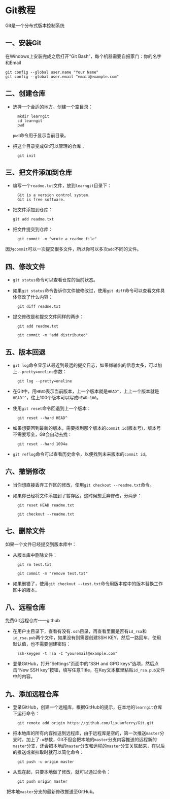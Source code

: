# Git教程

Git是一个分布式版本控制系统

## 一、安装Git

在Windows上安装完成之后打开“Git Bash”，每个机器需要自报家门：你的名字和Email

	git config --global user.name "Your Name"
	git config --global user.email "email@example.com"

## 二、创建仓库

- 选择一个合适的地方，创建一个空目录：

        mkdir learngit
        cd learngit
        pwd

    `pwd`命令用于显示当前目录。

- 把这个目录变成Git可以管理的仓库：

        git init

## 三、把文件添加到仓库

- 编写一个`readme.txt`文件，放到`learngit`目录下：

        Git is a version control system.
        Git is free software.
- 把文件添加到仓库：

    ```
    git add readme.txt
    ```

- 把文件提交到仓库：

        git commit -m "wrote a readme file"

因为`commit`可以一次提交很多文件，所以你可以多次`add`不同的文件。

## 四、修改文件

- `git status`命令可以查看仓库的当前状态。
- 如果`git status`命令告诉你文件被修改过，使用`git diff`命令可以查看文件具体修改了什么内容：

        git diff readme.txt

- 提交修改是和提交文件同样的两步：

        git add readme.txt
        
        git commit -m "add distributed"

## 五、版本回退

- `git log`命令显示从最近到最远的提交日志，如果嫌输出的信息太多，可以加上`--pretty=oneline`参数：

        git log --pretty=oneline

- 在Git中，用`HEAD`表示当前版本，上一个版本就是`HEAD^`，上上一个版本就是`HEAD^^`，往上100个版本可以写成`HEAD~100`。

- 使用`git reset`命令回退到上一个版本：

        git reset --hard HEAD^

- 如果想要回到最新的版本，需要找到那个版本的`commit id`(版本号)，版本号不需要写全，Git会自动去找：

        git reset --hard 1094a

- `git reflog`命令可以查看历史命令，以便找到未来版本的`commit id`。

## 六、撤销修改

- 当你想直接丢弃工作区的修改，使用`git checkout --readme.txt`命令。
- 如果你已经将文件添加到了暂存区，这时候想丢弃修改，分两步：

        git reset HEAD readme.txt
        
        git checkout --readme.txt

## 七、删除文件

如果一个文件已经提交到版本库中：

- 从版本库中删除文件：

        git rm test.txt
        
        git commit -m "remove test.txt"

- 如果删错了，使用`git checkout --test.txt`命令用版本库中的版本替换工作区中的版本。

## 八、远程仓库

免费Git远程仓库——github

- 在用户主目录下，查看有没有`.ssh`目录，再查看里面是否有`id_rsa`和`id_rsa.pub`两个文件，如果没有则需要创建SSH KEY，然后一路回车，使用默认值，也不需要创建密码：

        ssh-keygen -t rsa -C "youremail@example.com"

- 登录GitHub，打开“Settings”页面中的“SSH and GPG keys”选项，然后点击“New SSH key”按钮，填写任意TItle，在Key文本框里粘贴`id_rsa.pub`文件中的内容。

## 九、添加远程仓库

- 登录GitHub，创建一个远程库，根据GitHub的提示，在本地的`learngit`仓库下运行命令：

        git remote add origin https://github.com/lixuanferry/Git.git

- 把本地库的所有内容推送到远程库，由于远程库是空的，第一次推送`master`分支时，加上了`-u`参数，Git不但会把本地的`master`分支内容推送的远程新的`master`分支，还会把本地的`master`分支和远程的`master`分支关联起来，在以后的推送或者拉取时就可以简化命令：

        git push -u origin master

- 从现在起，只要本地做了修改，就可以通过命令：

        git push origin master

​       把本地`master`分支的最新修改推送至GitHub。